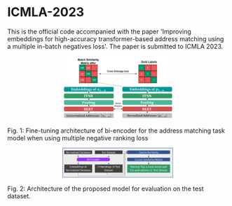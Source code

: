 # ICMLA-2023
This is the official code accompanied with the paper 'Improving embeddings for high-accuracy transformer-based address matching using a multiple in-batch negatives loss'.  The paper is submitted to ICMLA 2023.

<p align="center">
  <img src="fine_tuning.jpg" alt="Alt text" title="Optional title" width="50%" height="50%">
</p>
Fig. 1: Fine-tuning architecture of bi-encoder for the address matching task model when using multiple negative ranking loss





<p align="center">
  <img src="inference.png" alt="Alt text" title="Optional title" width="50%" height="50%">
</p>

Fig. 2: Architecture of the proposed model for evaluation on the test dataset.





